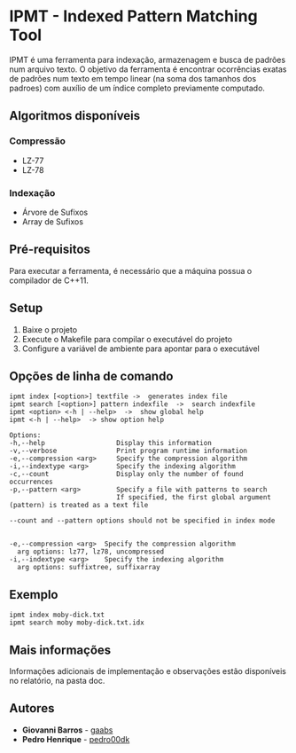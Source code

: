 # IPMT - Indexed Pattern Matching Tool

IPMT é uma ferramenta para indexação, armazenagem e busca de padrões num arquivo texto. O objetivo da ferramenta é encontrar ocorrências exatas de padrões num texto em tempo linear (na soma dos tamanhos dos padroes) com auxílio de um índice completo previamente computado.

## Algoritmos disponíveis

### Compressão
* LZ-77
* LZ-78

### Indexação
* Árvore de Sufixos
* Array de Sufixos

## Pré-requisitos

Para executar a ferramenta, é necessário que a máquina possua o compilador de C++11.

## Setup

1. Baixe o projeto
2. Execute o Makefile para compilar o executável do projeto
3. Configure a variável de ambiente para apontar para o executável

## Opções de linha de comando

```
ipmt index [<option>] textfile ->  generates index file
ipmt search [<option>] pattern indexfile  ->  search indexfile
ipmt <option> <-h | --help>  ->  show global help
ipmt <-h | --help>  -> show option help

Options:
-h,--help                  Display this information
-v,--verbose               Print program runtime information
-e,--compression <arg>     Specify the compression algorithm
-i,--indextype <arg>       Specify the indexing algorithm
-c,--count                 Display only the number of found occurrences
-p,--pattern <arg>         Specify a file with patterns to search
                           If specified, the first global argument (pattern) is treated as a text file

--count and --pattern options should not be specified in index mode


-e,--compression <arg>  Specify the compression algorithm
  arg options: lz77, lz78, uncompressed
-i,--indextype <arg>    Specify the indexing algorithm
  arg options: suffixtree, suffixarray
```

## Exemplo

```
ipmt index moby-dick.txt
ipmt search moby moby-dick.txt.idx
```

## Mais informações
Informações adicionais de implementação e observações estão disponíveis no relatório, na pasta doc.

## Autores

* **Giovanni Barros** - [gaabs](https://github.com/gaabs)
* **Pedro Henrique** - [pedro00dk](https://github.com/pedro00dk)
